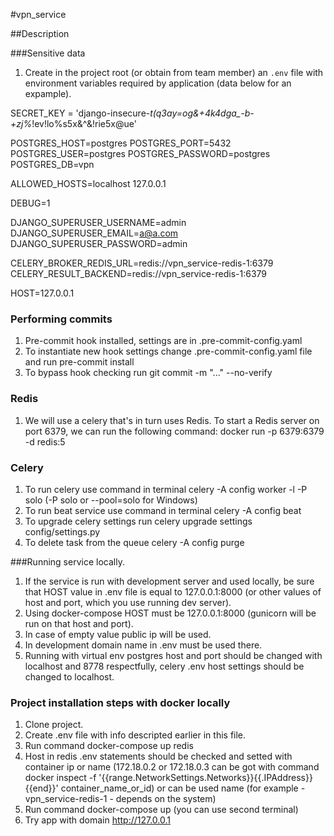 #vpn_service

##Description

###Sensitive data
1. Create in the project root (or obtain from team member) an `.env` file with 
environment variables required by application (data below for an expample). 

SECRET_KEY = 'django-insecure-*t(q3ay=og&+4k4dga_-b-+zj%*!ev!lo%s5x&^&!rie5x@ue'

POSTGRES_HOST=postgres
POSTGRES_PORT=5432
POSTGRES_USER=postgres
POSTGRES_PASSWORD=postgres
POSTGRES_DB=vpn

ALLOWED_HOSTS=localhost 127.0.0.1

DEBUG=1

DJANGO_SUPERUSER_USERNAME=admin
DJANGO_SUPERUSER_EMAIL=a@a.com
DJANGO_SUPERUSER_PASSWORD=admin

CELERY_BROKER_REDIS_URL=redis://vpn_service-redis-1:6379
CELERY_RESULT_BACKEND=redis://vpn_service-redis-1:6379

HOST=127.0.0.1

### Performing commits

1. Pre-commit hook installed, settings are in .pre-commit-config.yaml
2. To instantiate new hook settings change .pre-commit-config.yaml file
     and run     pre-commit install
3. To bypass hook checking run      git commit -m "..." --no-verify

### Redis

1. We will use a celery that's in turn uses Redis. 
    To start a Redis server on port 6379, we can run the following command:
        docker run -p 6379:6379 -d redis:5

### Celery

1. To run celery use command in terminal
    celery -A config worker -l -P solo (-P solo or --pool=solo for Windows)
2. To run beat service use command in terminal
    celery -A config beat
3. To upgrade celery settings run
    celery upgrade settings config/settings.py
4. To delete task from the queue
    celery -A config purge


###Running service locally.
1. If the service is run with development server and used locally, be sure
   that HOST value in .env file is equal to 127.0.0.1:8000 (or other values
   of host and port, which you use running dev server).
2. Using docker-compose HOST must be 127.0.0.1:8000 (gunicorn will be run on that host
   and port).
3. In case of empty value public ip will be used.
4. In development domain name in .env must be used there.
5. Running with virtual env postgres host and port should be changed with localhost
   and 8778 respectfully, celery .env host settings should be changed to localhost.


### Project installation steps with docker locally

1. Clone project.
2. Create .env file with info descripted earlier in this file.
3. Run command 
    docker-compose up redis
4. Host in redis .env statements should be checked and setted with container ip or name
   (172.18.0.2 or 172.18.0.3 can be got with command
    docker inspect -f '{{range.NetworkSettings.Networks}}{{.IPAddress}}{{end}}' container_name_or_id)
    or can be used name (for example - vpn_service-redis-1 - depends on the system)
5. Run command docker-compose up (you can use second terminal)
6. Try app with domain http://127.0.0.1
